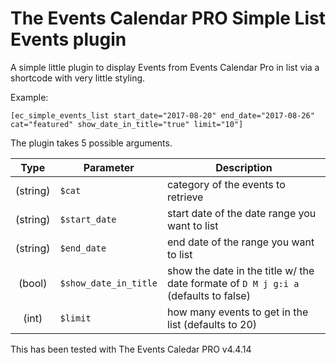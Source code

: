 # The Events Calendar PRO Simple List Events plugin

A simple little plugin to display Events from Events Calendar Pro in list via a shortcode with very little styling.

Example:
```
[ec_simple_events_list start_date="2017-08-20" end_date="2017-08-26" cat="featured" show_date_in_title="true" limit="10"]
```

The plugin takes 5 possible arguments.

| Type     | Parameter             | Description                                                                        |
|:--------:|-----------------------|------------------------------------------------------------------------------------|
| (string) | `$cat`                | category of the events to retrieve                                                 |
| (string) |  `$start_date`        | start date of the date range you want to list                                      |
| (string) | `$end_date`           | end date of the range you want to list                                             |
| (bool)   | `$show_date_in_title` | show the date in the title w/ the date formate of `D M j g:i a` (defaults to false)|
| (int)    | `$limit`              | how many events to get in the list (defaults to 20)                                |


This has been tested with The Events Caledar PRO v4.4.14


